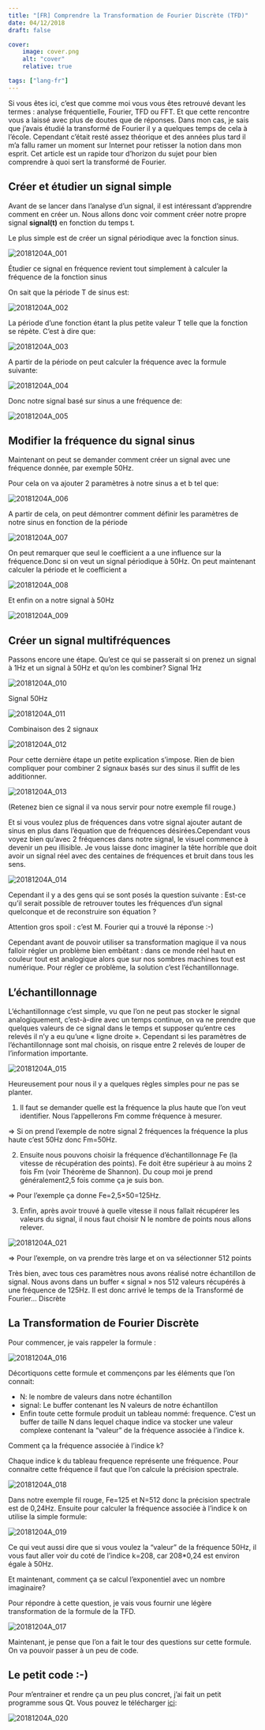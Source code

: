 ```yaml
---
title: "[FR] Comprendre la Transformation de Fourier Discrète (TFD)"
date: 04/12/2018
draft: false

cover:
    image: cover.png
    alt: "cover"
    relative: true

tags: ["lang-fr"]
---
```


Si vous êtes ici, c’est que comme moi vous vous êtes retrouvé devant les termes : analyse fréquentielle, Fourier, TFD ou FFT. Et que cette rencontre vous a laissé avec plus de doutes que de réponses. Dans mon cas, je sais que j’avais étudié la transformé de Fourier il y a quelques temps de cela à l’école. Cependant c’était resté assez théorique et des années plus tard il m’a fallu ramer un moment sur Internet pour retisser la notion dans mon esprit. Cet article est un rapide tour d’horizon du sujet pour bien comprendre à quoi sert la transformé de Fourier.

## Créer et étudier un signal simple

Avant de se lancer dans l’analyse d’un signal, il est intéressant d’apprendre comment en créer un. Nous allons donc voir comment créer notre propre signal **signal(t)** en fonction du temps t.

Le plus simple est de créer un signal périodique avec la fonction sinus.

![20181204A_001](./images/20181204A_001.png "20181204A_001")

Étudier ce signal en fréquence revient tout simplement à calculer la fréquence de la fonction sinus

On sait que la période T de sinus est:

![20181204A_002](./images/20181204A_002.png "20181204A_002")

La période d’une fonction étant la plus petite valeur T telle que la fonction se répète. C’est à dire que:

![20181204A_003](./images/20181204A_003.png "20181204A_003")

A partir de la période on peut calculer la fréquence avec la formule suivante:

![20181204A_004](./images/20181204A_004.png "20181204A_004")

Donc notre signal basé sur sinus a une fréquence de:

![20181204A_005](./images/20181204A_005.png "20181204A_005")

## Modifier la fréquence du signal sinus

Maintenant on peut se demander comment créer un signal avec une fréquence donnée, par exemple 50Hz.

Pour cela on va ajouter 2 paramètres à notre sinus a et b tel que:

![20181204A_006](./images/20181204A_006.png "20181204A_006")

A partir de cela, on peut démontrer comment définir les paramètres de notre sinus en fonction de la période

![20181204A_007](./images/20181204A_007.png "20181204A_007")

On peut remarquer que seul le coefficient a a une influence sur la fréquence.Donc si on veut un signal périodique à 50Hz. On peut maintenant calculer la période et le coefficient a

![20181204A_008](./images/20181204A_008.png "20181204A_008")

Et enfin on a notre signal à 50Hz

![20181204A_009](./images/20181204A_009.png "20181204A_009")

## Créer un signal multifréquences

Passons encore une étape.
Qu’est ce qui se passerait si on prenez un signal à 1Hz et un signal à 50Hz et qu’on les combiner?
Signal 1Hz

![20181204A_010](./images/20181204A_010.png "20181204A_010")

Signal 50Hz

![20181204A_011](./images/20181204A_011.png "20181204A_011")

Combinaison des 2 signaux

![20181204A_012](./images/20181204A_012.png "20181204A_012")

Pour cette dernière étape un petite explication s’impose. Rien de bien compliquer pour combiner 2 signaux basés sur des sinus il suffit de les additionner.

![20181204A_013](./images/20181204A_013.png "20181204A_013")

(Retenez bien ce signal il va nous servir pour notre exemple fil rouge.)

Et si vous voulez plus de fréquences dans votre signal ajouter autant de sinus en plus dans l’équation que de fréquences désirées.Cependant vous voyez bien
qu’avec 2 fréquences dans notre signal, le visuel commence à devenir un peu illisible. Je vous laisse donc imaginer la tête horrible que doit avoir un signal réel avec
des centaines de fréquences et bruit dans tous les sens.

![20181204A_014](./images/20181204A_014.png "20181204A_014")

Cependant il y a des gens qui se sont posés la question suivante : Est-ce qu’il serait possible de retrouver toutes les fréquences d’un signal quelconque et de
reconstruire son équation ?

Attention gros spoil : c’est M. Fourier qui a trouvé la réponse :-)

Cependant avant de pouvoir utiliser sa transformation magique il va nous falloir régler un problème bien embêtant : dans ce monde réel haut en couleur tout est analogique alors que sur nos sombres machines tout est numérique. Pour régler ce problème, la solution c’est l’échantillonnage.

## L’échantillonnage

L’échantillonnage c’est simple, vu que l’on ne peut pas stocker le signal analogiquement, c’est-à-dire avec un temps continue, on va ne prendre que quelques valeurs de ce signal dans le temps et supposer qu’entre ces relevés il n’y a eu qu’une « ligne droite ». Cependant si les paramètres de l’échantillonnage sont mal choisis, on risque entre 2 relevés de louper de l’information importante.

![20181204A_015](./images/20181204A_015.jpg "20181204A_015")

Heureusement pour nous il y a quelques règles simples pour ne pas se planter.

1. Il faut se demander quelle est la fréquence la plus haute que l’on veut identifier. Nous l’appellerons Fm comme fréquence à mesurer.

=> Si on prend l’exemple de notre signal 2 fréquences la fréquence la plus haute c’est 50Hz donc Fm=50Hz.

2. Ensuite nous pouvons choisir la fréquence d’échantillonnage Fe (la vitesse de récupération des points). Fe doit être supérieur à au moins 2 fois Fm (voir
Théorème de Shannon). Du coup moi je prend généralement2,5 fois comme ça je suis bon.

=> Pour l’exemple ça donne Fe=2,5×50=125Hz.

3. Enfin, après avoir trouvé à quelle vitesse il nous fallait récupérer les valeurs du signal, il nous faut choisir N le nombre de points nous allons relever.

![20181204A_021](./images/20181204A_021.png "20181204A_021")

=> Pour l’exemple, on va prendre très large et on va sélectionner 512 points

Très bien, avec tous ces paramètres nous avons réalisé notre échantillon de signal. Nous avons dans un buffer « signal » nos 512 valeurs récupérés à une fréquence de 125Hz. Il est donc arrivé le temps de la Transformé de Fourier… Discrète

## La Transformation de Fourier Discrète

Pour commencer, je vais rappeler la formule :

![20181204A_016](./images/20181204A_016.png "20181204A_016")

Décortiquons cette formule et commençons par les éléments que l’on connait:

- N: le nombre de valeurs dans notre échantillon
- signal: Le buffer contenant les N valeurs de notre échantillon
- Enfin toute cette formule produit un tableau nommé: frequence. C’est un buffer de taille N dans lequel chaque indice va stocker une valeur complexe contenant la “valeur” de la fréquence associée à l’indice k.

Comment ça la fréquence associée à l’indice k?

Chaque indice k du tableau frequence représente une fréquence. Pour connaitre cette fréquence il faut que l’on calcule la précision spectrale.

![20181204A_018](./images/20181204A_018.png "20181204A_018")

Dans notre exemple fil rouge, Fe=125 et N=512 donc la précision spectrale est de 0,24Hz. Ensuite pour calculer la fréquence associée à l’indice k on utilise la simple formule:

![20181204A_019](./images/20181204A_019.png "20181204A_019")

Ce qui veut aussi dire que si vous voulez la “valeur” de la fréquence 50Hz, il vous faut aller voir du coté de l’indice k=208, car 208*0,24 est environ égale à 50Hz.

Et maintenant, comment ça se calcul l’exponentiel avec un nombre imaginaire?

Pour répondre à cette question, je vais vous fournir une légère transformation de la formule de la TFD.

![20181204A_017](./images/20181204A_017.png "20181204A_017")

Maintenant, je pense que l’on a fait le tour des questions sur cette formule. On va pouvoir passer à un peu de code.

## Le petit code :-)

Pour m’entrainer et rendre ça un peu plus concret, j’ai fait un petit programme sous Qt. Vous pouvez le télécharger [ici](https://github.com/XdoctorwhoZ/comprendre-la-tfd):


![20181204A_020](./images/20181204A_020.png "20181204A_020")

